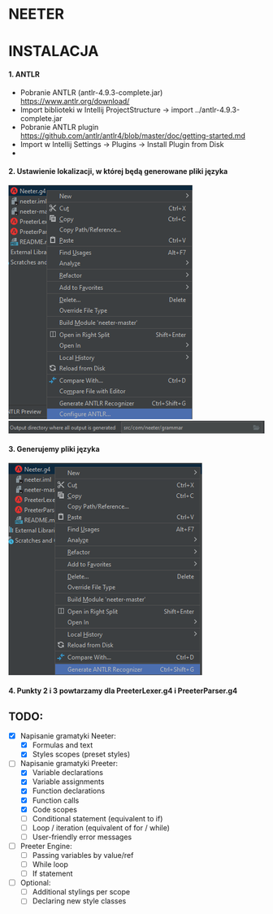 # NEETER

# INSTALACJA

#### 1. ANTLR
- Pobranie ANTLR (antlr-4.9.3-complete.jar) https://www.antlr.org/download/
- Import biblioteki w Intellij ProjectStructure -> import ../antlr-4.9.3-complete.jar
- Pobranie ANTLR plugin https://github.com/antlr/antlr4/blob/master/doc/getting-started.md
- Import w Intellij Settings -> Plugins -> Install Plugin from Disk
- 
#### 2. Ustawienie lokalizacji, w której będą generowane pliki języka
![img.png](img/antlr_configure.png)
![img_1.png](img/antlr_path.png)

#### 3. Generujemy pliki języka
![img.png](img/antlr_generate.png)

#### 4. Punkty 2 i 3 powtarzamy dla PreeterLexer.g4 i PreeterParser.g4

## TODO:
- [x] Napisanie gramatyki Neeter:
    - [x] Formulas and text
    - [x] Styles scopes (preset styles)

- [ ] Napisanie gramatyki Preeter:
    - [x] Variable declarations
    - [x] Variable assignments
    - [x] Function declarations
    - [x] Function calls
    - [x] Code scopes
    - [ ] Conditional statement (equivalent to if)
    - [ ] Loop / iteration (equivalent of for / while)
    - [ ] User-friendly error messages

- [ ] Preeter Engine: 
    - [ ] Passing variables by value/ref
    - [ ] While loop
    - [ ] If statement

- [ ] Optional:
    - [ ] Additional stylings per scope
    - [ ] Declaring new style classes
